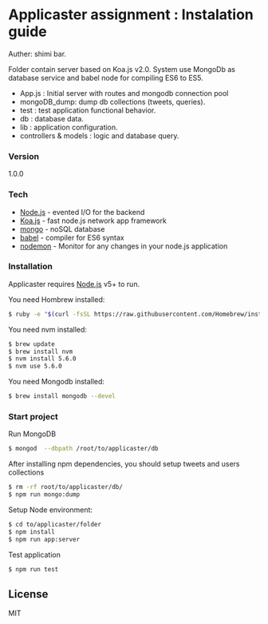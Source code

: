 # Applicaster assignment : Instalation guide
Auther: shimi bar.

Folder contain server based on Koa.js v2.0. System use MongoDb as database service and babel node for compiling ES6 to ES5.

  - App.js : Initial server with routes and mongodb connection pool
  - mongoDB_dump: dump db collections (tweets, queries).
  - test : test application functional behavior.
  - db : database data.
  - lib : application configuration.
  - controllers & models : logic and database query.


### Version
1.0.0

### Tech


* [Node.js] - evented I/O for the backend
* [Koa.js] - fast node.js network app framework
* [mongo] - noSQL database
* [babel] - compiler for ES6 syntax
* [nodemon] - Monitor for any changes in your node.js application



### Installation

Applicaster requires [Node.js](https://nodejs.org/) v5+ to run.

You need Hombrew installed:
```sh
$ ruby -e "$(curl -fsSL https://raw.githubusercontent.com/Homebrew/install/master/install)"
```
You need nvm installed:
```sh
$ brew update
$ brew install nvm
$ nvm install 5.6.0
$ nvm use 5.6.0
```

You need Mongodb installed:

```sh
$ brew install mongodb --devel
```


### Start project
Run MongoDB
```sh
$ mongod  --dbpath /root/to/applicaster/db
```
After installing npm dependencies, you should setup tweets and users collections
```sh
$ rm -rf root/to/applicaster/db/
$ npm run mongo:dump
```
Setup Node environment:
```sh
$ cd to/applicaster/folder
$ npm install
$ npm run app:server
```
Test application
```sh
$ npm run test
```
License
----

MIT

   [babel]: <https://babeljs.io/>
   [mongo]: <https://www.mongodb.com/>
   [node.js]: <https://nodejs.org/en/>
   [Koa.js]: <http://koajs.com/>
   [nodemon]: <https://github.com/remy/nodemon/>


